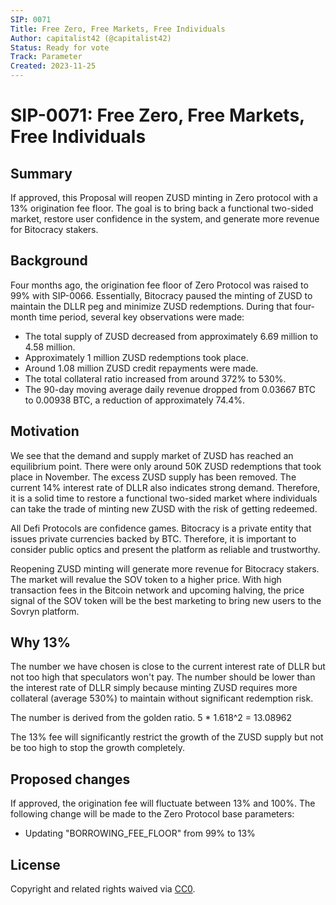 ```yaml
---
SIP: 0071
Title: Free Zero, Free Markets, Free Individuals
Author: capitalist42 (@capitalist42)
Status: Ready for vote
Track: Parameter
Created: 2023-11-25
---
```


# SIP-0071: Free Zero, Free Markets, Free Individuals

## Summary

If approved, this Proposal will reopen ZUSD minting in Zero protocol with a 13% origination fee floor. The goal is to bring back a functional two-sided market, restore user confidence in the system, and generate more revenue for Bitocracy stakers.

## Background

Four months ago, the origination fee floor of Zero Protocol was raised to 99% with SIP-0066. Essentially, Bitocracy paused the minting of ZUSD to maintain the DLLR peg and minimize ZUSD redemptions.
During that four-month time period, several key observations were made:

- The total supply of ZUSD decreased from approximately 6.69 million to 4.58 million.
- Approximately 1 million ZUSD redemptions took place.
- Around 1.08 million ZUSD credit repayments were made.
- The total collateral ratio increased from around 372% to 530%.
- The 90-day moving average daily revenue dropped from 0.03667 BTC to 0.00938 BTC, a reduction of approximately 74.4%.

## Motivation

We see that the demand and supply market of ZUSD has reached an equilibrium point. There were only around 50K ZUSD redemptions that took place in November. The excess ZUSD supply has been removed. The current 14% interest rate of DLLR also indicates strong demand. Therefore, it is a solid time to restore a functional two-sided market where individuals can take the trade of minting new ZUSD with the risk of getting redeemed.

All Defi Protocols are confidence games. Bitocracy is a private entity that issues private currencies backed by BTC. Therefore, it is important to consider public optics and present the platform as reliable and trustworthy.

Reopening ZUSD minting will generate more revenue for Bitocracy stakers. The market will revalue the SOV token to a higher price. With high transaction fees in the Bitcoin network and upcoming halving, the price signal of the SOV token will be the best marketing to bring new users to the Sovryn platform.

## Why 13%

The number we have chosen is close to the current interest rate of DLLR but not too high that speculators won't pay. The number should be lower than the interest rate of DLLR simply because minting ZUSD requires more collateral (average 530%) to maintain without significant redemption risk.

The number is derived from the golden ratio.
5 \* 1.618^2 = 13.08962

The 13% fee will significantly restrict the growth of the ZUSD supply but not be too high to stop the growth completely.

## Proposed changes

If approved, the origination fee will fluctuate between 13% and 100%.
The following change will be made to the Zero Protocol base parameters:

- Updating "BORROWING_FEE_FLOOR" from 99% to 13%

## License

Copyright and related rights waived via [CC0](https://creativecommons.org/publicdomain/zero/1.0/).
